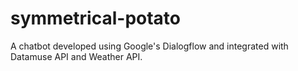 # symmetrical-potato
A chatbot developed using Google's Dialogflow and integrated with Datamuse API and Weather API.
